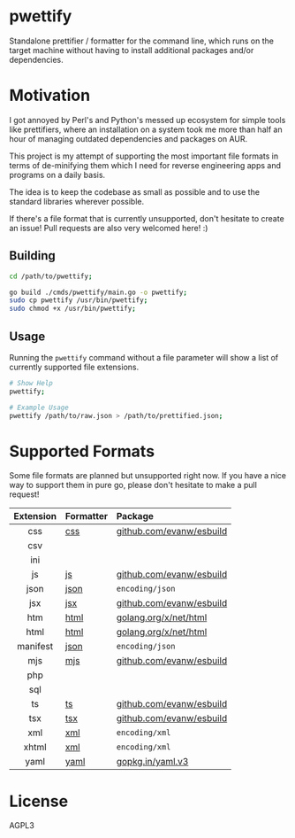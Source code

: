 
# pwettify

Standalone prettifier / formatter for the command line, which runs
on the target machine without having to install additional packages
and/or dependencies.


# Motivation

I got annoyed by Perl's and Python's messed up ecosystem for simple
tools like prettifiers, where an installation on a system took me
more than half an hour of managing outdated dependencies and
packages on AUR.

This project is my attempt of supporting the most important file formats
in terms of de-minifying them which I need for reverse engineering apps
and programs on a daily basis.

The idea is to keep the codebase as small as possible and to use the
standard libraries wherever possible.

If there's a file format that is currently unsupported, don't hesitate
to create an issue! Pull requests are also very welcomed here! :)


## Building

```bash
cd /path/to/pwettify;

go build ./cmds/pwettify/main.go -o pwettify;
sudo cp pwettify /usr/bin/pwettify;
sudo chmod +x /usr/bin/pwettify;
```


## Usage

Running the `pwettify` command without a file parameter will show a
list of currently supported file extensions.

```bash
# Show Help
pwettify;

# Example Usage
pwettify /path/to/raw.json > /path/to/prettified.json;
```


# Supported Formats

Some file formats are planned but unsupported right now. If you have
a nice way to support them in pure go, please don't hesitate to make
a pull request!

| Extension | Formatter                 | Package                                                                         |
|:---------:|:--------------------------|:--------------------------------------------------------------------------------|
| css       | [css](./formatters/css)   | [github.com/evanw/esbuild](https://pkg.go.dev/github.com/evanw/esbuild/pkg/api) |
| csv       |                           |                                                                                 |
| ini       |                           |                                                                                 |
| js        | [js](./formatters/js)     | [github.com/evanw/esbuild](https://pkg.go.dev/github.com/evanw/esbuild/pkg/api) |
| json      | [json](./formatters/json) | `encoding/json`                                                                 |
| jsx       | [jsx](./formatters/jsx)   | [github.com/evanw/esbuild](https://pkg.go.dev/github.com/evanw/esbuild/pkg/api) |
| htm       | [html](./formatters/html) | [golang.org/x/net/html](https://pkg.go.dev/golang.org/x/net/html)               |
| html      | [html](./formatters/html) | [golang.org/x/net/html](https://pkg.go.dev/golang.org/x/net/html)               |
| manifest  | [json](./formatters/json) | `encoding/json`                                                                 |
| mjs       | [mjs](./formatters/mjs)   | [github.com/evanw/esbuild](https://pkg.go.dev/github.com/evanw/esbuild/pkg/api) |
| php       |                           |                                                                                 |
| sql       |                           |                                                                                 |
| ts        | [ts](./formatters/ts)     | [github.com/evanw/esbuild](https://pkg.go.dev/github.com/evanw/esbuild/pkg/api) |
| tsx       | [tsx](./formatters/tsx)   | [github.com/evanw/esbuild](https://pkg.go.dev/github.com/evanw/esbuild/pkg/api) |
| xml       | [xml](./formatters/xml)   | `encoding/xml`                                                                  |
| xhtml     | [xml](./formatters/xml)   | `encoding/xml`                                                                  |
| yaml      | [yaml](./formatters/yaml) | [gopkg.in/yaml.v3](https://pkg.go.dev/gopkg.in/yaml.v3)                         |


# License

AGPL3

